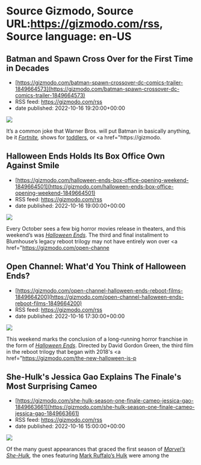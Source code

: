# Source Gizmodo, Source URL:https://gizmodo.com/rss, Source language: en-US

## Batman and Spawn Cross Over for the First Time in Decades
 - [https://gizmodo.com/batman-spawn-crossover-dc-comics-trailer-1849664573](https://gizmodo.com/batman-spawn-crossover-dc-comics-trailer-1849664573)
 - RSS feed: https://gizmodo.com/rss
 - date published: 2022-10-16 19:20:00+00:00

<img src="https://i.kinja-img.com/gawker-media/image/upload/s--WVaEh1Vz--/c_fit,fl_progressive,q_80,w_636/d411d7966cff2168d39e5fc2ec248984.png" /><p>It’s a common joke that Warner Bros. will put Batman in basically anything, be it <a href="https://gizmodo.com/batmans-in-fortnite-now-and-hes-just-as-lost-as-you-ar-1846726290"><em>Fortnite</em></a><em>, </em>shows for <a href="https://gizmodo.com/ethan-hawke-is-batman-in-the-animated-batwheels-1847666714">toddlers</a>, or <a href="https://gizmodo.

## Halloween Ends Holds Its Box Office Own Against Smile
 - [https://gizmodo.com/halloween-ends-box-office-opening-weekend-1849664501](https://gizmodo.com/halloween-ends-box-office-opening-weekend-1849664501)
 - RSS feed: https://gizmodo.com/rss
 - date published: 2022-10-16 19:00:00+00:00

<img src="https://i.kinja-img.com/gawker-media/image/upload/s--G-OYleii--/c_fit,fl_progressive,q_80,w_636/bba18d1698079ac40d37efd1500e85cc.jpg" /><p>Every October sees a few big horror movies release in theaters, and this weekend’s was <a href="https://gizmodo.com/halloween-ends-final-trailer-jamie-lee-curtis-peacock-1849585955"><em>Halloween Ends</em></a>. The third and final installment to Blumhouse’s legacy reboot trilogy may not have entirely won over <a href="https://gizmodo.com/open-channe

## Open Channel: What'd You Think of Halloween Ends?
 - [https://gizmodo.com/open-channel-halloween-ends-reboot-films-1849664200](https://gizmodo.com/open-channel-halloween-ends-reboot-films-1849664200)
 - RSS feed: https://gizmodo.com/rss
 - date published: 2022-10-16 17:30:00+00:00

<img src="https://i.kinja-img.com/gawker-media/image/upload/s--GOoZ_jUc--/c_fit,fl_progressive,q_80,w_636/ab2ae647ce220304d63c9601d175a8a5.jpg" /><p>This weekend marks the conclusion of a long-running horror franchise in the form of <a href="https://gizmodo.com/halloween-ends-final-trailer-jamie-lee-curtis-peacock-1849585955"><em>Halloween Ends</em></a>. Directed by David Gordon Green, the third film in the reboot trilogy that began with 2018's <a href="https://gizmodo.com/the-new-halloween-is-p

## She-Hulk's Jessica Gao Explains The Finale's Most Surprising Cameo
 - [https://gizmodo.com/she-hulk-season-one-finale-cameo-jessica-gao-1849663661](https://gizmodo.com/she-hulk-season-one-finale-cameo-jessica-gao-1849663661)
 - RSS feed: https://gizmodo.com/rss
 - date published: 2022-10-16 15:00:00+00:00

<img src="https://i.kinja-img.com/gawker-media/image/upload/s--4-NzD3Yl--/c_fit,fl_progressive,q_80,w_636/98d67b4e3f41f180f4ee21f6cb27b9f4.jpg" /><p>Of the many guest appearances that graced the first season of <a href="https://gizmodo.com/she-hulk-new-trailer-san-diego-comic-con-disney-plus-1849197180"><em>Marvel’s She-Hulk</em></a><em>, </em>the ones featuring <a href="https://gizmodo.com/marvel-she-hulk-mark-ruffalo-marvel-studios-disney-plus-1849357564">Mark Ruffalo’s Hulk</a> were among the
